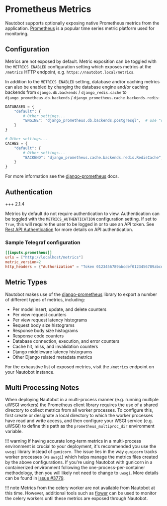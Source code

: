 # Prometheus Metrics

Nautobot supports optionally exposing native Prometheus metrics from the application. [Prometheus](https://prometheus.io/) is a popular time series metric platform used for monitoring.

## Configuration

Metrics are not exposed by default. Metric exposition can be toggled with the `METRICS_ENABLED` configuration setting which exposes metrics at the `/metrics` HTTP endpoint, e.g. `https://nautobot.local/metrics`.

In addition to the `METRICS_ENABLED` setting, database and/or caching metrics can also be enabled by changing the database engine and/or caching backends from `django.db.backends` / `django_redis.cache` to `django_prometheus.db.backends` / `django_prometheus.cache.backends.redis`:

```python
DATABASES = {
    "default": {
        # Other settings...
        "ENGINE": "django_prometheus.db.backends.postgresql",  # use "django_prometheus.db.backends.mysql" with MySQL
    }
}

# Other settings...
CACHES = {
    "default": {
        # Other settings...
        "BACKEND": "django_prometheus.cache.backends.redis.RedisCache",
    }
}
```

For more information see the [django-prometheus](https://github.com/korfuri/django-prometheus) docs.

## Authentication

+++ 2.1.4

Metrics by default do not require authentication to view. Authentication can be toggled with the `METRICS_AUTHENTICATION` configuration setting. If set to `True`, this will require the user to be logged in or to use an API token. See [Rest API Authentication](../../platform-functionality/rest-api/authentication.md) for more details on API authentication.

### Sample Telegraf configuration

```toml
[[inputs.prometheus]]
urls = ["http://localhost/metrics"]
metric_version=2
http_headers = {"Authorization" = "Token 0123456789abcdef0123456789abcdef01234567"}
```

## Metric Types

Nautobot makes use of the [django-prometheus](https://github.com/korfuri/django-prometheus) library to export a number of different types of metrics, including:

- Per model insert, update, and delete counters
- Per view request counters
- Per view request latency histograms
- Request body size histograms
- Response body size histograms
- Response code counters
- Database connection, execution, and error counters
- Cache hit, miss, and invalidation counters
- Django middleware latency histograms
- Other Django related metadata metrics

For the exhaustive list of exposed metrics, visit the `/metrics` endpoint on your Nautobot instance.

## Multi Processing Notes

When deploying Nautobot in a multi-process manner (e.g. running multiple uWSGI workers) the Prometheus client library requires the use of a shared directory to collect metrics from all worker processes. To configure this, first create or designate a local directory to which the worker processes have read and write access, and then configure your WSGI service (e.g. uWSGI) to define this path as the `prometheus_multiproc_dir` environment variable.

!!! warning
    If having accurate long-term metrics in a multi-process environment is crucial to your deployment, it's recommended you use the `uwsgi` library instead of `gunicorn`. The issue lies in the way `gunicorn` tracks worker processes (vs `uwsgi`) which helps manage the metrics files created by the above configurations. If you're using Nautobot with gunicorn in a containerized environment following the one-process-per-container methodology, then you will likely not need to change to `uwsgi`. More details can be found in  [issue #3779](https://github.com/netbox-community/netbox/issues/3779#issuecomment-590547562).

!!! note
    Metrics from the celery worker are not available from Nautobot at this time.  However, additional tools such as [flower](https://flower.readthedocs.io/en/latest/) can be used to monitor the celery workers until these metrics are exposed through Nautobot.

